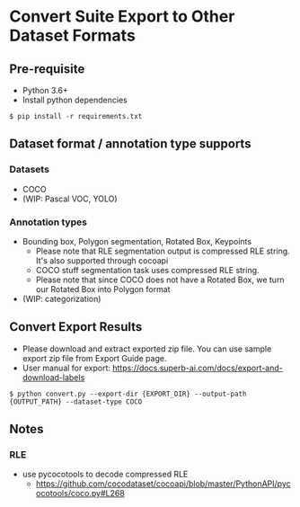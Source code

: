 # Convert Suite Export to Other Dataset Formats

## Pre-requisite

- Python 3.6+
- Install python dependencies

```
$ pip install -r requirements.txt
```

## Dataset format / annotation type supports

### Datasets

- COCO
- (WIP: Pascal VOC, YOLO)

### Annotation types

- Bounding box, Polygon segmentation, Rotated Box, Keypoints
  - Please note that RLE segmentation output is compressed RLE string. It's also supported through cocoapi
  - COCO stuff segmentation task uses compressed RLE string.
  - Please note that since COCO does not have a Rotated Box, we turn our Rotated Box into Polygon format
- (WIP: categorization)

## Convert Export Results

- Please download and extract exported zip file. You can use sample export zip file from Export Guide page.
- User manual for export: https://docs.superb-ai.com/docs/export-and-download-labels

```
$ python convert.py --export-dir {EXPORT_DIR} --output-path {OUTPUT_PATH} --dataset-type COCO
```

## Notes

### RLE

- use pycocotools to decode compressed RLE
  - https://github.com/cocodataset/cocoapi/blob/master/PythonAPI/pycocotools/coco.py#L268
